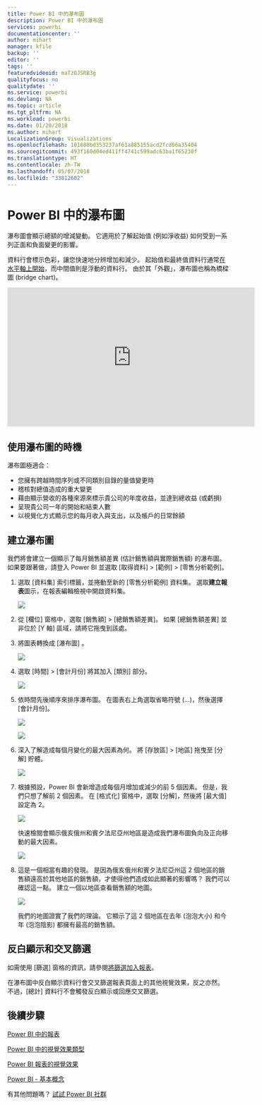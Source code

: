 ```yaml
---
title: Power BI 中的瀑布圖
description: Power BI 中的瀑布圖
services: powerbi
documentationcenter: ''
author: mihart
manager: kfile
backup: ''
editor: ''
tags: ''
featuredvideoid: maTzOJSRB3g
qualityfocus: no
qualitydate: ''
ms.service: powerbi
ms.devlang: NA
ms.topic: article
ms.tgt_pltfrm: NA
ms.workload: powerbi
ms.date: 01/20/2018
ms.author: mihart
LocalizationGroup: Visualizations
ms.openlocfilehash: 101680bd353237af61a885155acd2fcd66a35404
ms.sourcegitcommit: 493f160d04ed411ff4741c599adc63ba1f65230f
ms.translationtype: HT
ms.contentlocale: zh-TW
ms.lasthandoff: 05/07/2018
ms.locfileid: "33812602"
---
```

# <a name="waterfall-charts-in-power-bi"></a>Power BI 中的瀑布圖
瀑布圖會顯示總額的增減變動。 它適用於了解起始值 (例如淨收益) 如何受到一系列正面和負面變更的影響。

資料行會標示色彩，讓您快速地分辨增加和減少。 起始值和最終值資料行通常[在水平軸上開始](https://support.office.com/article/Create-a-waterfall-chart-in-Office-2016-for-Windows-8de1ece4-ff21-4d37-acd7-546f5527f185#BKMK_Float "在水平軸上開始")，而中間值則是浮動的資料行。 由於其「外觀」，瀑布圖也稱為橋樑圖 (bridge chart)。

<iframe width="560" height="315" src="https://www.youtube.com/embed/qKRZPBnaUXM" frameborder="0" allow="autoplay; encrypted-media" allowfullscreen></iframe>

## <a name="when-to-use-a-waterfall-chart"></a>使用瀑布圖的時機
瀑布圖極適合：

* 您擁有跨越時間序列或不同類別目錄的量值變更時
* 稽核對總值造成的重大變更
* 藉由顯示營收的各種來源來標示貴公司的年度收益，並達到總收益 (或虧損)
* 呈現貴公司一年的開始和結束人數
* 以視覺化方式顯示您的每月收入與支出，以及帳戶的日常餘額 

## <a name="create-a-waterfall-chart"></a>建立瀑布圖
我們將會建立一個顯示了每月銷售額差異 (估計銷售額與實際銷售額) 的瀑布圖。 如果要跟著做，請登入 Power BI 並選取 [取得資料] \> [範例] \> [零售分析範例]。 

1. 選取 [資料集] 索引標籤，並捲動至新的 [零售分析範例] 資料集。  選取**建立報表**圖示，在報表編輯檢視中開啟資料集。 
   
    ![](media/power-bi-visualization-waterfall-charts/power-bi-waterfall-report.png)
2. 從 [欄位] 窗格中，選取 [銷售額] \> [總銷售額差異]。 如果 [總銷售額差異]  並非位於 [Y 軸]  區域，請將它拖曳到該處。
3. 將圖表轉換成 [瀑布圖] 。 
   
    ![](media/power-bi-visualization-waterfall-charts/convertwaterfall.png)
4. 選取 [時間] \> [會計月份] 將其加入 [類別] 部分。 
   
    ![](media/power-bi-visualization-waterfall-charts/power-bi-waterfall.png)
5. 依時間先後順序來排序瀑布圖。 在圖表右上角選取省略符號 (...)，然後選擇 [會計月份]。
   
    ![](media/power-bi-visualization-waterfall-charts/power-bi-waterfall-sort.png)
   
    ![](media/power-bi-visualization-waterfall-charts/power-bi-waterfall-sorted.png)
6. 深入了解造成每個月變化的最大因素為何。 將 [存放區]  >  [地區] 拖曳至 [分解] 貯體。
   
    ![](media/power-bi-visualization-waterfall-charts/power-bi-waterfall-breakdown.png)
7. 根據預設，Power BI 會新增造成每個月增加或減少的前 5 個因素。 但是，我們只想了解前 2 個因素。  在 [格式化] 窗格中，選取 [分解]，然後將 [最大值] 設定為 2。
   
    ![](media/power-bi-visualization-waterfall-charts/power-bi-waterfall-breakdown-maximum.png)
   
    快速檢閱會顯示俄亥俄州和賓夕法尼亞州地區是造成我們瀑布圖負向及正向移動的最大因素。 
   
    ![](media/power-bi-visualization-waterfall-charts/power-bi-waterfall-axis.png)
8. 這是一個相當有趣的發現。 是因為俄亥俄州和賓夕法尼亞州這 2 個地區的銷售額遠高於其他地區的銷售額，才使得他們造成如此顯著的影響嗎？  我們可以確認這一點。 建立一個以地區查看銷售額的地圖。  
   
    ![](media/power-bi-visualization-waterfall-charts/power-bi-map.png)
   
    我們的地圖證實了我們的理論。  它顯示了這 2 個地區在去年 (泡泡大小) 和今年 (泡泡陰影) 都擁有最高的銷售額。

## <a name="highlighting-and-cross-filtering"></a>反白顯示和交叉篩選
如需使用 [篩選] 窗格的資訊，請參閱[將篩選加入報表](power-bi-report-add-filter.md)。

在瀑布圖中反白顯示資料行會交叉篩選報表頁面上的其他視覺效果，反之亦然。 不過，[總計] 資料行不會觸發反白顯示或回應交叉篩選。

## <a name="next-steps"></a>後續步驟
[Power BI 中的報表](service-reports.md)

[Power BI 中的視覺效果類型](power-bi-visualization-types-for-reports-and-q-and-a.md)

[Power BI 報表的視覺效果](power-bi-report-visualizations.md)

[Power BI - 基本概念](service-basic-concepts.md)

有其他問題嗎？ [試試 Power BI 社群](http://community.powerbi.com/)

